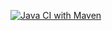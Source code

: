 [![Java CI with Maven](https://github.com/s18552/Hamming/actions/workflows/maven.yml/badge.svg?branch=main)](https://github.com/s18552/Hamming/actions/workflows/maven.yml)
